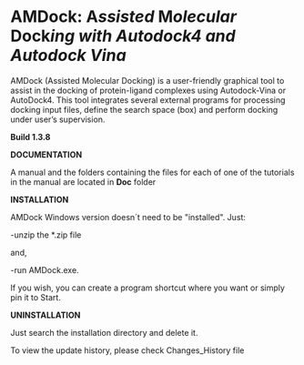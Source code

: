 # AMDock: **A***ssisted* **M***olecular* **Dock***ing with Autodock4 and Autodock Vina*
AMDock (Assisted Molecular Docking) is a user-friendly graphical tool to assist in the docking of protein-ligand 
complexes using Autodock-Vina or AutoDock4. This tool integrates several external programs for processing docking input 
files, define the search space (box) and perform docking under user’s supervision.

**Build 1.3.8**

**DOCUMENTATION**

A manual and the folders containing the files for each of one of the tutorials in the manual are located in **Doc** folder

**INSTALLATION**

AMDock Windows version doesn´t need to be "installed". Just:

-unzip the *.zip file

and,

-run AMDock.exe. 

If you wish, you can create a program shortcut where you want or simply pin it to Start.

**UNINSTALLATION**

Just search the installation directory and delete it.

To view the update history, please check Changes_History file
